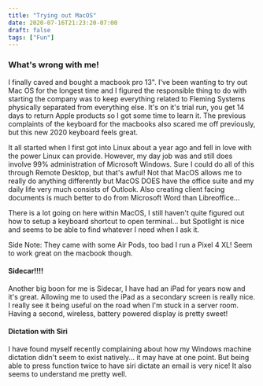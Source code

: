 ```yaml
---
title: "Trying out MacOS"
date: 2020-07-16T21:23:20-07:00
draft: false
tags: ["Fun"]
---
```


### What's wrong with me!

I finally caved and bought a macbook pro 13". I've been wanting to try out Mac OS for the longest time and I figured the responsible thing to do with starting the company was to keep everything related to Fleming Systems physically separated from everything else. It's on it's trial run, you get 14 days to return Apple products so I got some time to learn it. The previous complaints of the keyboard for the macbooks also scared me off previously, but this new 2020 keyboard feels great. 

It all started when I first got into Linux about a year ago and fell in love with the power Linux can provide. However, my day job was and still does involve 99% administration of Microsoft Windows. Sure I could do all of this through Remote Desktop, but that's awful! Not that MacOS allows me to really do anything differently but MacOS DOES have the office suite and my daily life very much consists of Outlook. Also creating client facing documents is much better to do from Microsoft Word than Libreoffice...

There is a lot going on here within MacOS, I still haven't quite figured out how to setup a keyboard shortcut to open terminal... but Spotlight is nice and seems to be able to find whatever I need when I ask it. 

Side Note: They came with some Air Pods, too bad I run a Pixel 4 XL! Seem to work great on the macbook though. 


#### Sidecar!!!!

Another big boon for me is Sidecar, I have had an iPad for years now and it's great. Allowing me to used the iPad as a secondary screen is really nice. I really see it being useful on the road when I'm stuck in a server room. Having a second, wireless, battery powered display is pretty sweet!

#### Dictation with Siri

I have found myself recently complaining about how my Windows machine dictation didn't seem to exist natively... it may have at one point. But being able to press function twice to have siri dictate an email is very nice! It also seems to understand me pretty well. 



